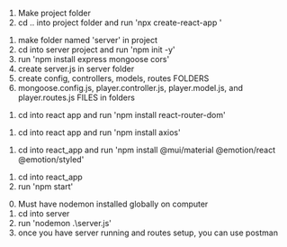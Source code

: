 <!-- Setting up project instructions -->

<!-- Create React App -->
1. Make project folder
2. cd .. into project folder and run 'npx create-react-app <name of app>'

<!-- Create Server -->
1. make folder named 'server' in project
2. cd into server project and run 'npm init -y'
3. run 'npm install express mongoose cors'
4. create server.js in server folder
5. create config, controllers, models, routes FOLDERS
6. mongoose.config.js, player.controller.js, player.model.js, and player.routes.js FILES in folders

<!-- React Installs -->
<!-- Routes -->
1. cd into react app and run 'npm install react-router-dom'
<!-- Axios -->
1. cd into react app and run 'npm install axios'
<!-- Material UI -->
1. cd into react_app and run 'npm install @mui/material @emotion/react @emotion/styled'

<!-- Running React App -->
1. cd into react_app
2. run 'npm start'

<!-- Running server-->
0. Must have nodemon installed globally on computer
1. cd into server
2. run 'nodemon .\server.js'
3. once you have server running and routes setup, you can use postman


